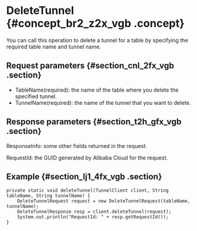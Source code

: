 # DeleteTunnel {#concept_br2_z2x_vgb .concept}

You can call this operation to delete a tunnel for a table by specifying the required table name and tunnel name.

## Request parameters {#section_cnl_2fx_vgb .section}

-   TableName\(required\): the name of the table where you delete the specified tunnel.
-   TunnelName\(required\): the name of the tunnel that you want to delete.

## Response parameters {#section_t2h_gfx_vgb .section}

ResponseInfo: some other fields returned in the request.

RequestId: the GUID generated by Alibaba Cloud for the request.

## Example {#section_lj1_4fx_vgb .section}

```
private static void deleteTunnel(TunnelClient client, String tableName, String tunnelName) {
    DeleteTunnelRequest request = new DeleteTunnelRequest(tableName, tunnelName);
    DeleteTunnelResponse resp = client.deleteTunnel(request);
    System.out.println("RequestId: " + resp.getRequestId());
}
```

